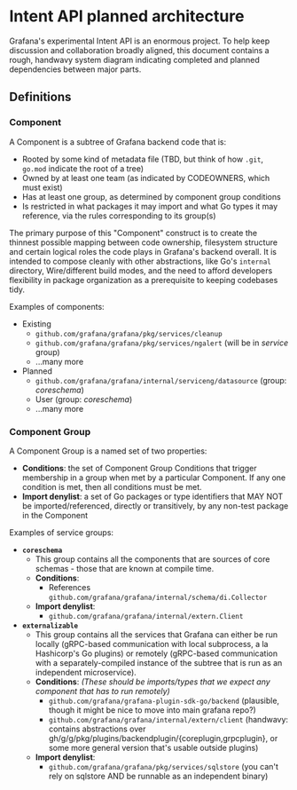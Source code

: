 # Intent API planned architecture

Grafana's experimental Intent API is an enormous project. To help keep discussion and collaboration broadly aligned, this document contains a rough, handwavy system diagram indicating completed and planned dependencies between major parts.

## Definitions

### Component

A Component is a subtree of Grafana backend code that is:

* Rooted by some kind of metadata file (TBD, but think of how `.git`, `go.mod` indicate the root of a tree)
* Owned by at least one team (as indicated by CODEOWNERS, which must exist)
* Has at least one group, as determined by component group conditions
* Is restricted in what packages it may import and what Go types it may reference, via the rules corresponding to its group(s)

The primary purpose of this "Component" construct is to create the thinnest possible mapping between code ownership, filesystem structure and certain logical roles the code plays in Grafana's backend overall. It is intended to compose cleanly with other abstractions, like Go's `internal` directory, Wire/different build modes, and the need to afford developers flexibility in package organization as a prerequisite to keeping codebases tidy.

Examples of components:

* Existing
  * `github.com/grafana/grafana/pkg/services/cleanup`
  * `github.com/grafana/grafana/pkg/services/ngalert` (will be in _service_ group)
  * ...many more
* Planned
  * `github.com/grafana/grafana/internal/serviceng/datasource` (group: _coreschema_)
  * User (group: _coreschema_)
  * ...many more

### Component Group

A Component Group is a named set of two properties:

* **Conditions**: the set of Component Group Conditions that trigger membership in a group when met by a particular Component. If any one condition is met, then all conditions must be met.
* **Import denylist**: a set of Go packages or type identifiers that MAY NOT be imported/referenced, directly or transitively, by any non-test package in the Component

Examples of service groups:

* **`coreschema`**
  * This group contains all the components that are sources of core schemas - those that are known at compile time.
  * **Conditions**:
    * References `github.com/grafana/grafana/internal/schema/di.Collector`
  * **Import denylist**:
    * `github.com/grafana/grafana/internal/extern.Client`
* **`externalizable`**
  * This group contains all the services that Grafana can either be run locally (gRPC-based communication with local subprocess, a la Hashicorp's Go plugins) or remotely (gRPC-based communication with a separately-compiled instance of the subtree that is run as an independent microservice).
  * **Conditions**: _(These should be imports/types that we expect any component that has to run remotely)_
    * `github.com/grafana/grafana-plugin-sdk-go/backend` (plausible, though it might be nice to move into main grafana repo?)
    * `github.com/grafana/grafana/internal/extern/client` (handwavy: contains abstractions over gh/g/g/pkg/plugins/backendplugin/{coreplugin,grpcplugin}, or some more general version that's usable outside plugins)
  * **Import denylist**:
    * `github.com/grafana/grafana/pkg/services/sqlstore` (you can't rely on sqlstore AND be runnable as an independent binary)
